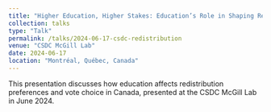 ```yaml
---
title: "Higher Education, Higher Stakes: Education’s Role in Shaping Redistribution Preferences and Vote Choice in Canada"
collection: talks
type: "Talk"
permalink: /talks/2024-06-17-csdc-redistribution
venue: "CSDC McGill Lab"
date: 2024-06-17
location: "Montréal, Québec, Canada"
---
```


This presentation discusses how education affects redistribution preferences and vote choice in Canada, presented at the CSDC McGill Lab in June 2024.
